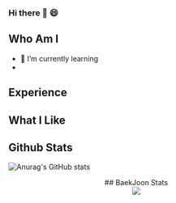 ### Hi there 👋 😄

## Who Am I
 - 🌱 I’m currently learning 
 - 
## Experience

## What I Like

## Github Stats 
![Anurag's GitHub stats](https://github-readme-stats.vercel.app/api?username=SukWooJung&show_icons=true&theme=radical)

<div align="center">
## BaekJoon Stats 

<br>
<img align='center' src="http://mazassumnida.wtf/api/v2/generate_badge?boj=ggp03016">
<br>
</div>
<!--
**SukWooJung/SukWooJung** is a ✨ _special_ ✨ repository because its `README.md` (this file) appears on your GitHub profile.

Here are some ideas to get you started:

- 🔭 I’m currently working on ...
- 
- 👯 I’m looking to collaborate on ...
- 🤔 I’m looking for help with ...
- 💬 Ask me about ...
- 📫 How to reach me: ...
- 😄 Pronouns: ...
- ⚡ Fun fact: ...
-->



